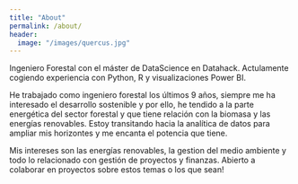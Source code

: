 ```yaml
---
title: "About"
permalink: /about/
header:
  image: "/images/quercus.jpg"
---
```


Ingeniero Forestal con el máster de DataScience en Datahack. Actulamente cogiendo experiencia con Python, R y visualizaciones Power BI.

He trabajado como ingeniero forestal los últimos 9 años, siempre me ha interesado el desarrollo sostenible y por ello, he tendido a la parte energética del sector forestal y que tiene relación con la biomasa y las energías renovables. Estoy transitando hacia la analítica de datos para ampliar mis horizontes y me encanta el potencia que tiene.

Mis intereses son las energías renovables, la gestion del medio ambiente y todo lo relacionado con gestión de proyectos y finanzas. Abierto a colaborar en proyectos sobre estos temas o los que sean!
